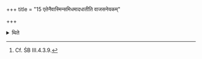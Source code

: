 +++
title = "15 एतेनैवास्मिन्समिधमादधातीति वाजसनेयकम्"

+++

<details><summary>थिते</summary>

15. According to the Vājasaneyins,[^1] he should put a fuel stick on that (fire) with the same (formula).  

[^1]: Cf. ŚB III.4.3.9.  

</details>
